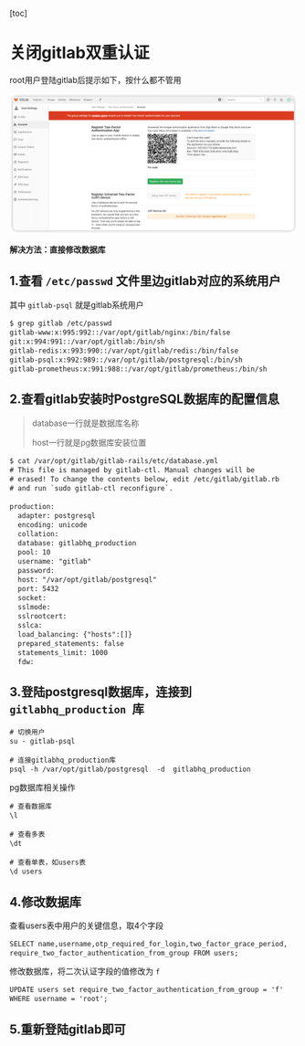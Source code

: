 [toc]



# 关闭gitlab双重认证

root用户登陆gitlab后提示如下，按什么都不管用

![iShot_2024-09-03_10.56.27](https://raw.githubusercontent.com/pptfz/picgo-images/master/img/iShot_2024-09-03_10.56.27.png)





**解决方法：直接修改数据库**



## 1.查看 `/etc/passwd` 文件里边gitlab对应的系统用户

其中 `gitlab-psql` 就是gitlab系统用户

```shell
$ grep gitlab /etc/passwd
gitlab-www:x:995:992::/var/opt/gitlab/nginx:/bin/false
git:x:994:991::/var/opt/gitlab:/bin/sh
gitlab-redis:x:993:990::/var/opt/gitlab/redis:/bin/false
gitlab-psql:x:992:989::/var/opt/gitlab/postgresql:/bin/sh
gitlab-prometheus:x:991:988::/var/opt/gitlab/prometheus:/bin/sh
```



## 2.查看gitlab安装时PostgreSQL数据库的配置信息

> database一行就是数据库名称
>
> host一行就是pg数据库安装位置

```shell
$ cat /var/opt/gitlab/gitlab-rails/etc/database.yml
# This file is managed by gitlab-ctl. Manual changes will be
# erased! To change the contents below, edit /etc/gitlab/gitlab.rb
# and run `sudo gitlab-ctl reconfigure`.

production:
  adapter: postgresql
  encoding: unicode
  collation: 
  database: gitlabhq_production
  pool: 10
  username: "gitlab"
  password: 
  host: "/var/opt/gitlab/postgresql"
  port: 5432
  socket: 
  sslmode: 
  sslrootcert: 
  sslca: 
  load_balancing: {"hosts":[]}
  prepared_statements: false
  statements_limit: 1000
  fdw: 
```



## 3.登陆postgresql数据库，连接到 `gitlabhq_production `库

```shell
# 切换用户
su - gitlab-psql

# 连接gitlabhq_production库 
psql -h /var/opt/gitlab/postgresql  -d  gitlabhq_production 
```



pg数据库相关操作

```shell
# 查看数据库
\l

# 查看多表
\dt 

# 查看单表，如users表
\d users
```



## 4.修改数据库

查看users表中用户的关键信息，取4个字段

```mysql
SELECT name,username,otp_required_for_login,two_factor_grace_period, require_two_factor_authentication_from_group FROM users;
```



修改数据库，将二次认证字段的值修改为 `f`

```mysql
UPDATE users set require_two_factor_authentication_from_group = 'f' WHERE username = 'root';
```





## 5.重新登陆gitlab即可













